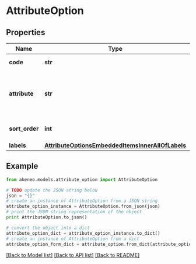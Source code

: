 # AttributeOption


## Properties
Name | Type | Description | Notes
------------ | ------------- | ------------- | -------------
**code** | **str** | Code of option | 
**attribute** | **str** | Code of attribute related to the attribute option | [optional] 
**sort_order** | **int** | Order of attribute option | [optional] 
**labels** | [**AttributeOptionsEmbeddedItemsInnerAllOfLabels**](AttributeOptionsEmbeddedItemsInnerAllOfLabels.md) |  | [optional] 

## Example

```python
from akeneo.models.attribute_option import AttributeOption

# TODO update the JSON string below
json = "{}"
# create an instance of AttributeOption from a JSON string
attribute_option_instance = AttributeOption.from_json(json)
# print the JSON string representation of the object
print AttributeOption.to_json()

# convert the object into a dict
attribute_option_dict = attribute_option_instance.to_dict()
# create an instance of AttributeOption from a dict
attribute_option_form_dict = attribute_option.from_dict(attribute_option_dict)
```
[[Back to Model list]](../README.md#documentation-for-models) [[Back to API list]](../README.md#documentation-for-api-endpoints) [[Back to README]](../README.md)


